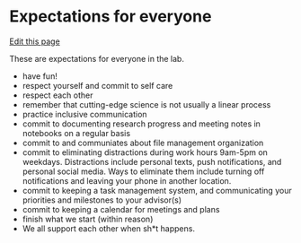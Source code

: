 # Expectations for everyone

[Edit this page](https://github.com/DrK-Lo/lotterhoslabprotocols/edit/gh-pages/general_expectations.md)

These are expectations for everyone in the lab.

- have fun!
- respect yourself and commit to self care
- respect each other
- remember that cutting-edge science is not usually a linear process 
- practice inclusive communication
- commit to documenting research progress and meeting notes in notebooks on a regular basis
- commit to and communiates about file management organization
- commit to eliminating distractions during work hours 9am-5pm on weekdays. Distractions include personal texts, push notifications, and personal social media. Ways to eliminate them include turning off notifications and leaving your phone in another location.
- commit to keeping a task management system, and communicating your priorities and milestones to your advisor(s)
- commit to keeping a calendar for meetings and plans
- finish what we start (within reason)
- We all support each other when sh\*t happens.
